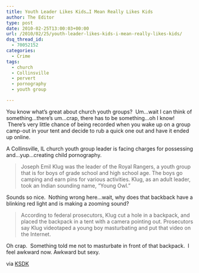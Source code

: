 ```yaml
---
title: Youth Leader Likes Kids…I Mean Really Likes Kids
author: The Editor
type: post
date: 2010-02-25T13:00:03+00:00
url: /2010/02/25/youth-leader-likes-kids-i-mean-really-likes-kids/
dsq_thread_id:
  - 70052152
categories:
  - Crime
tags:
  - church
  - Collinsville
  - pervert
  - pornography
  - youth group

---
```

You know what&#8217;s great about church youth groups?  Um&#8230;wait I can think of something&#8230;there&#8217;s um&#8230;crap, there has to be something&#8230;oh I know!  There&#8217;s very little chance of being recorded when you wake up on a group camp-out in your tent and decide to rub a quick one out and have it ended up online.

A Collinsville, IL church youth group leader is facing charges for possessing and&#8230;yup&#8230;creating child pornography.

> Joseph Emil Klug was the leader of the Royal Rangers, a youth group that is for boys of grade school and high school age. The boys go camping and earn pins for various activities. Klug, as an adult leader, took an Indian sounding name, &#8220;Young Owl.&#8221;

Sounds so nice.  Nothing wrong here&#8230;wait, why does that backback have a blinking red light and is making a zooming sound?

> According to federal prosecutors, Klug cut a hole in a backpack, and placed the backpack in a tent with a camera pointing out. Prosecutors say Klug videotaped a young boy masturbating and put that video on the Internet.

Oh crap.  Something told me not to masturbate in front of that backpack.  I feel awkward now. Awkward but sexy.

via <a href="http://www.ksdk.com/news/local/story.aspx?storyid=196655&catid=3" target="_blank">KSDK</a>